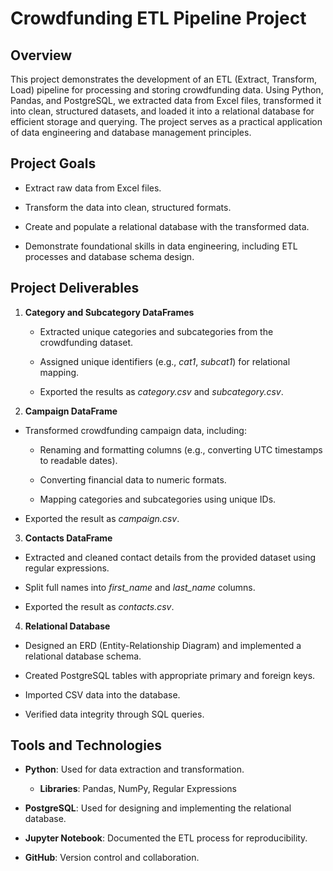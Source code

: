 # Crowdfunding ETL Pipeline Project

## Overview

This project demonstrates the development of an ETL (Extract, Transform, Load) pipeline for processing and storing crowdfunding data. Using Python, Pandas, and PostgreSQL, we extracted data from Excel files, transformed it into clean, structured datasets, and loaded it into a relational database for efficient storage and querying. The project serves as a practical application of data engineering and database management principles.

## Project Goals

-   Extract raw data from Excel files.

-   Transform the data into clean, structured formats.

-   Create and populate a relational database with the transformed data.

-   Demonstrate foundational skills in data engineering, including ETL processes and database schema design.

## Project Deliverables

1. **Category and Subcategory DataFrames**

   -  Extracted unique categories and subcategories from the crowdfunding dataset.

   -  Assigned unique identifiers (e.g., *cat1*, *subcat1*) for relational mapping.

   -   Exported the results as *category.csv* and *subcategory.csv*.

1. **Campaign DataFrame**

- Transformed crowdfunding campaign data, including:
  
   - Renaming and formatting columns (e.g., converting UTC timestamps to readable dates).

   - Converting financial data to numeric formats.

   - Mapping categories and subcategories using unique IDs.

- Exported the result as *campaign.csv*.

3. **Contacts DataFrame**

-  Extracted and cleaned contact details from the provided dataset using regular expressions.

-  Split full names into *first_name* and *last_name* columns.

-  Exported the result as *contacts.csv*.

4. **Relational Database**

-   Designed an ERD (Entity-Relationship Diagram) and implemented a relational database schema.

-   Created PostgreSQL tables with appropriate primary and foreign keys.

-   Imported CSV data into the database.

-   Verified data integrity through SQL queries.

## Tools and Technologies

- **Python**: Used for data extraction and transformation.

   - **Libraries**: Pandas, NumPy, Regular Expressions

- **PostgreSQL**: Used for designing and implementing the relational database.

- **Jupyter Notebook**: Documented the ETL process for reproducibility.

- **GitHub**: Version control and collaboration.
